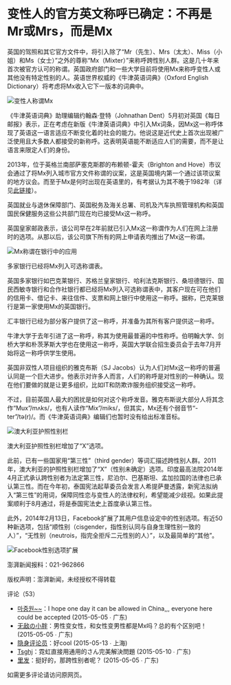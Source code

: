 # 变性人的官方英文称呼已确定：不再是Mr或Mrs，而是Mx

英国的驾照和其它官方文件中，将引入除了“Mr（先生）、Mrs（太太）、Miss（小姐）和Ms（女士）”之外的尊称“Mx（Mixter）”来称呼跨性别人群。这是几十年来首次被官方认可的称谓。英国政府部门和一些大学目前将使用Mx来称呼变性人或其他没有特定性别的人。英语世界权威的《牛津英语词典》（Oxford English Dictionary）将考虑将Mx收入它下一版本的词典中。

![变性人称谓Mx](http://image.thepaper.cn/www/image/4/358/642.jpg)

《牛津英语词典》助理编辑约翰森·登特（Johnathan Dent）5月初对英国《每日邮报》表示，正在考虑在新版《牛津英语词典》中引入Mx词条，因Mx这一称呼体现了英语这一语言适应不断变化着的社会的能力。他说这是近代史上首次出现被广泛使用且大多数人都接受的新称呼。这表明英语能不断适应人们的需要，而不是让语言来限定人们的身份。

2013年，位于英格兰南部萨塞克斯郡的布赖顿-霍夫（Brighton and Hove）市议会通过了将Mx列入城市官方文件称谓的议案，这是英国境内第一个通过该项议案的地方议会。而至于Mx是何时出现在英语里的，有考据认为其不晚于1982年（详见[此链接](http://practicalandrogyny.com/2014/08/28/when-was-the-mx-gender-inclusive-title-created/)）。

英国就业与退休保障部门、英国税务及海关总署、司机及汽车执照管理机构和英国国民保健服务这些公共部门现在均已接受Mx这一称呼。

英国皇家邮政表示，该公司早在2年前就已引入Mx这一称谓作为人们在网上注册时的选项。从那以后，该公司旗下所有的网上申请表均推出了Mx这一称谓。

![Mx称谓在银行中的应用](http://image.thepaper.cn/www/image/4/358/594.jpg)

多家银行已经将Mx列入可选称谓表。

英国多家银行如巴克莱银行、苏格兰皇家银行、哈利法克斯银行、桑坦德银行、国民西敏寺银行和合作社银行都已经将Mx列入可选称谓表中，其客户现在可在他们的信用卡、借记卡、来往信件、支票和网上银行中使用这一称呼。据称，巴克莱银行是第一家使用Mx的英国银行。

汇丰银行已经为部分客户提供了这一称呼，并准备为其所有客户提供这一称呼。

牛津大学于去年引进了这一称呼，称其为使用最普遍的中性称呼。伯明翰大学、剑桥大学和朴茨茅斯大学也在使用这一称呼，英国大学联合招生委员会于去年7月开始将这一称呼供学生使用。

英国非双性人项目组织的雅克布斯（SJ Jacobs）认为人们对Mx这一称呼的普遍认同是一个巨大进步。他表示对许多人而言，人们的称呼是对性别的一种确认。现在他们要做的就是让更多组织，比如IT和防欺诈服务组织接受这一称呼。

不过，目前英国人最大的困扰是如何对这个称呼发音。雅克布斯说大部分人将其念作“Mux”/mʌks/，也有人读作“Mix”/miks/，但其实，Mx还有个弱音节“-ter”/tə(r)/。而《牛津英语词典》编辑们也暂时没有给出标准音标。

![澳大利亚护照性别栏](http://image.thepaper.cn/www/image/4/358/585.jpg)

澳大利亚护照性别栏增加了“X”选项。

此前，已有一些国家用“第三性”（third gender）等词汇描述跨性别人群。2011年，澳大利亚的护照性别栏增加了“X”（性别未确定）选项。印度最高法院2014年4月正式承认跨性别者为法定第三性，尼泊尔、巴基斯坦、孟加拉国的法律也已承认第三性。而在今年初，泰国宪法起草委员会发言人希提萨曼透露，新宪法拟纳入“第三性”的用词，保障同性恋与变性人的法律权利，希望能减少歧视。如果此提案顺利于8月通过，将是泰国宪法史上首度承认第三性。

此外，2014年2月13日，Facebook扩展了其用户信息设定中的性别选项。有近50种新选项，包括“顺性别（cisgender，指性别认同与自身生理性别一致的人）”，“无性别（neutrois，指完全拒斥二元性别的人）”，以及最简单的“其他”。

![Facebook性别选项扩展](http://image.thepaper.cn/www/image/4/358/746.jpg)

澎湃新闻报料：021-962866

版权声明：澎湃新闻，未经授权不得转载

评论（53）
- [마중원~~](https://user_500319)：I hope one day it can be allowed in China,,, everyone here could be accepted (2015-05-05 ∙ 广东)
- [无敌の小胖](https://user_450714)：男性变女性，和女性变男性都是Mx吗？总的有个区别吧！ (2015-05-05 ∙ 广东)
- [隐身评论员](https://user_474468)：好cool (2015-05-13 ∙ 上海)
- [Tsghj](https://user_181549)：霓虹直接用通用的さん完美解決問題 (2015-05-10 ∙ 广东)
- [里发](https://user_353528)：挺好的，那跨性别者呢？ (2015-05-05 ∙ 广东)

如需更多评论请访问原网页。